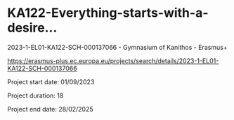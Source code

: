 # KA122-Everything-starts-with-a-desire...
2023-1-EL01-KA122-SCH-000137066 - Gymnasium of Kanithos - Erasmus+

https://erasmus-plus.ec.europa.eu/projects/search/details/2023-1-EL01-KA122-SCH-000137066

Project start date: 01/09/2023

Project duration: 18

Project end date: 28/02/2025


